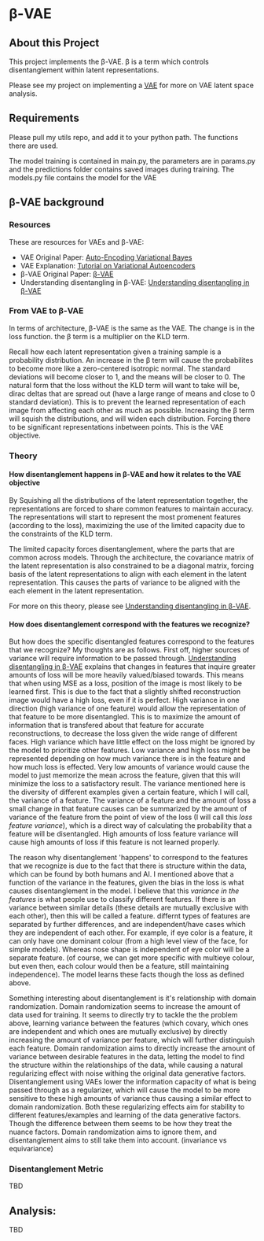 # β-VAE

## About this Project
This project implements the β-VAE. β is a term which controls disentanglement within latent representations.

Please see my project on implementing a [VAE](https://github.com/yukunchen113/VariationalAutoEncoder) for more on VAE latent space analysis. 

## Requirements
Please pull my utils repo, and add it to your python path. The functions there are used.

The model training is contained in main.py, the parameters are in params.py and the predictions folder contains saved images during training. The models.py file contains the model for the VAE

## β-VAE background
### Resources
These are resources for VAEs and β-VAE:
- VAE Original Paper: [Auto-Encoding Variational Bayes](https://arxiv.org/abs/1312.6114)
- VAE Explanation: [Tutorial on Variational Autoencoders](https://arxiv.org/abs/1606.05908)
- β-VAE Original Paper: [β-VAE](https://openreview.net/pdf?id=Sy2fzU9gl)
- Understanding disentangling in β-VAE: [Understanding disentangling in β-VAE](https://arxiv.org/pdf/1804.03599.pdf)

### From VAE to β-VAE
In terms of architecture, β-VAE is the same as the VAE. The change is in the loss function. the β term is a multiplier on the KLD term. 

Recall how each latent representation given a training sample is a probability distribution. An increase in the β term will cause the probabilites to become more like a zero-centered isotropic normal. The standard deviations will become closer to 1, and the means will be closer to 0. The natural form that the loss without the KLD term will want to take will be, dirac deltas that are spread out (have a large range of means and close to 0 standard deviation). This is to prevent the learned representation of each image from affecting each other as much as possible. Increasing the β term will squish the distributions, and will widen each distribution. Forcing there to be significant representations inbetween points. This is the VAE objective.

### Theory

#### How disentanglement happens in β-VAE and how it relates to the VAE objective
By Squishing all the distributions of the latent representation together, the representations are forced to share common features to maintain accuracy. The representations will start to represent the most promenent features (according to the loss), maximizing the use of the limited capacity due to the constraints of the KLD term.

The limited capacity forces disentanglement, where the parts that are common across models. Through the architecture, the covariance matrix of the latent representation is also constrained to be a diagonal matrix, forcing basis of the latent representations to align with each element in the latent representation. This causes the parts of variance to be aligned with the each element in the latent representation.

For more on this theory, please see [Understanding disentangling in β-VAE](https://arxiv.org/pdf/1804.03599.pdf).

#### How does disentanglement correspond with the features we recognize?

But how does the specific disentangled features correspond to the features that we recognize? My thoughts are as follows. First off, higher sources of variance will require information to be passed through. [Understanding disentangling in β-VAE](https://arxiv.org/pdf/1804.03599.pdf) explains that changes in features that inquire greater amounts of loss will be more heavily valued/biased towards. This means that when using MSE as a loss, position of the image is most likely to be learned first. This is due to the fact that a slightly shifted reconstruction image would have a high loss, even if it is perfect. High variance in one direction (high variance of one feature) would allow the representation of that feature to be more disentangled. This is to maximize the amount of information that is transfered about that feature for accurate reconstructions, to decrease the loss given the wide range of different faces. High variance which have little effect on the loss might be ignored by the model to prioritize other features. Low variance and high loss might be represented depending on how much variance there is in the feature and how much loss is effected. Very low amounts of variance would cause the model to just memorize the mean across the feature, given that this will minimize the loss to a satisfactory result. The variance mentioned here is the diversity of different examples given a certain feature, which I will call, the variance of a feature. The variance of a feature and the amount of loss a small change in that feature causes can be summarized by the amount of variance of the feature from the point of view of the loss (I will call this _loss feature variance_), which is a direct way of calculating the probability that a feature will be disentangled. High amounts of loss feature variance will cause high amounts of loss if this feature is not learned properly.

The reason why disentanglement 'happens' to correspond to the features that we recognize is due to the fact that there is structure within the data, which can be found by both humans and AI. I mentioned above that a function of the variance in the features, given the bias in the loss is what causes disentanglement in the model. I believe that this _variance in the features_ is what people use to classify different features. If there is an variance between similar details (these details are mutually exclusive with each other), then this will be called a feature. differnt types of features are separated by further differences, and are independent/have cases which they are independent of each other. For example, if eye color is a feature, it can only have one dominant colour (from a high level view of the face, for simple models). Whereas nose shape is independent of eye color will be a separate feature. (of course, we can get more specific with multieye colour, but even then, each colour would then be a feature, still maintaining independence). The model learns these facts though the loss as defined above.

Something interesting about disentanglement is it's relationship with domain randomization. Domain randomization seems to increase the amount of data used for training. It seems to directly try to tackle the the problem above, learning variance between the features (which covary, which ones are independent and which ones are mutually exclusive) by directly increasing the amount of variance per feature, which will further distinguish each feature. Domain randomization aims to directly increase the amount of variance between desirable features in the data, letting the model to find the structure within the relationships of the data, while causing a natural regularizing effect with noise withing the original data generative factors. Disentanglement using VAEs lower the information capacity of what is being passed through as a regularizer, which will cause the model to be more sensitive to these high amounts of variance thus causing a similar effect to domain randomization. Both these regularizing effects aim for stability to different features/examples and learning of the data generative factors. Though the difference between them seems to be how they treat the nuance factors. Domain randomization aims to ignore them, and disentanglement aims to still take them into account. (invariance vs equivariance)

### Disentanglement Metric
TBD

## Analysis:
TBD